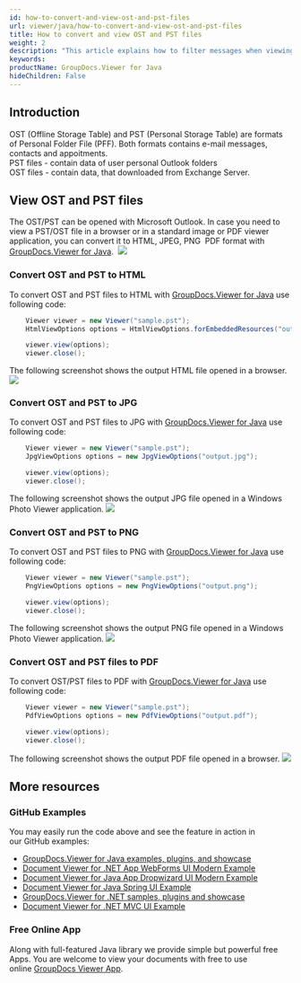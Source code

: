 ```yaml
---
id: how-to-convert-and-view-ost-and-pst-files
url: viewer/java/how-to-convert-and-view-ost-and-pst-files
title: How to convert and view OST and PST files
weight: 2
description: "This article explains how to filter messages when viewing Outlook Data Files with GroupDocs.Viewer within your Java applications."
keywords: 
productName: GroupDocs.Viewer for Java
hideChildren: False
---
```

## Introduction
OST (Offline Storage Table) and PST (Personal Storage Table) are formats of Personal Folder File (PFF). Both formats contains e-mail messages, contacts and appoitments.  
PST files - contain data of user personal Outlook folders  
OST files - contain data, that downloaded from Exchange Server.

## View OST and PST files
The OST/PST can be opened with Microsoft Outlook.
In case you need to view a PST/OST file in a browser or in a standard image or PDF viewer application, you can convert it to HTML, JPEG, PNG  PDF format with [GroupDocs.Viewer for Java](https://products.groupdocs.com/viewer/java). 
![](viewer/java/images/how-to-convert-and-view-ost-and-pst-files.png)

### Convert OST and PST to HTML
To convert OST and PST files to HTML with [GroupDocs.Viewer for Java](https://products.groupdocs.com/viewer/java) use following code:
```java
    Viewer viewer = new Viewer("sample.pst");
    HtmlViewOptions options = HtmlViewOptions.forEmbeddedResources("output.html");

    viewer.view(options);
    viewer.close();
```

The following screenshot shows the output HTML file opened in a browser.
![](viewer/java/images/how-to-convert-and-view-ost-and-pst-files_1.png)

### Convert OST and PST to JPG
To convert OST and PST files to JPG with [GroupDocs.Viewer for Java](https://products.groupdocs.com/viewer/java) use following code: 
```java
    Viewer viewer = new Viewer("sample.pst");
    JpgViewOptions options = new JpgViewOptions("output.jpg");

    viewer.view(options);
    viewer.close();
```

The following screenshot shows the output JPG file opened in a Windows Photo Viewer application.
![](viewer/java/images/how-to-convert-and-view-ost-and-pst-files_2.png)

### Convert OST and PST to PNG
To convert OST and PST files to PNG with [GroupDocs.Viewer for Java](https://products.groupdocs.com/viewer/java) use following code: 
```java
    Viewer viewer = new Viewer("sample.pst");
    PngViewOptions options = new PngViewOptions("output.png");

    viewer.view(options);
    viewer.close();
```

The following screenshot shows the output PNG file opened in a Windows Photo Viewer application.
![](viewer/java/images/how-to-convert-and-view-ost-and-pst-files_3.png)

### Convert OST and PST files to PDF
To convert OST/PST files to PDF with [GroupDocs.Viewer for Java](https://products.groupdocs.com/viewer/java) use following code: 
```java
    Viewer viewer = new Viewer("sample.pst");
    PdfViewOptions options = new PdfViewOptions("output.pdf");

    viewer.view(options);
    viewer.close();
```

The following screenshot shows the output PDF file opened in a browser.
![](viewer/java/images/how-to-convert-and-view-ost-and-pst-files_4.png)

## More resources
### GitHub Examples 
You may easily run the code above and see the feature in action in our GitHub examples:
*   [GroupDocs.Viewer for Java examples, plugins, and showcase](https://github.com/groupdocs-viewer/GroupDocs.Viewer-for-Java)
*   [Document Viewer for .NET App WebForms UI Modern Example](https://github.com/groupdocs-viewer/GroupDocs.Viewer-for-Java-WebForms)    
*   [Document Viewer for Java App Dropwizard UI Modern Example](https://github.com/groupdocs-viewer/GroupDocs.Viewer-for-Java-Dropwizard)    
*   [Document Viewer for Java Spring UI Example](https://github.com/groupdocs-viewer/GroupDocs.Viewer-for-Java-Spring)
*   [GroupDocs.Viewer for .NET samples, plugins and showcase](https://github.com/groupdocs-viewer/GroupDocs.Viewer-for-.NET)
*   [Document Viewer for .NET MVC UI Example](https://github.com/groupdocs-viewer/GroupDocs.Viewer-for-Java-MVC)     

### Free Online App 
Along with full-featured Java library we provide simple but powerful free Apps.
You are welcome to view your documents with free to use online [GroupDocs Viewer App](https://products.groupdocs.app/viewer).
